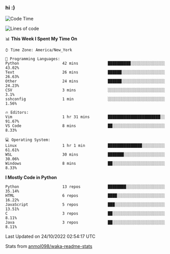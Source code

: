 ### hi :)

<!--START_SECTION:waka-->
![Code Time](http://img.shields.io/badge/Code%20Time-942%20hrs%2031%20mins-blue)

![Lines of code](https://img.shields.io/badge/From%20Hello%20World%20I%27ve%20Written-599%20Thousand%20lines%20of%20code-blue)

📊 **This Week I Spent My Time On** 

```text
⌚︎ Time Zone: America/New_York

💬 Programming Languages: 
Python                   42 mins             ██████████░░░░░░░░░░░░░░░   43.02% 
Text                     26 mins             ██████░░░░░░░░░░░░░░░░░░░   26.63% 
Other                    24 mins             ██████░░░░░░░░░░░░░░░░░░░   24.23% 
CSV                      3 mins              ░░░░░░░░░░░░░░░░░░░░░░░░░   3.1% 
sshconfig                1 min               ░░░░░░░░░░░░░░░░░░░░░░░░░   1.56%

🔥 Editors: 
Vim                      1 hr 31 mins        ███████████████████████░░   91.67% 
VS Code                  8 mins              ██░░░░░░░░░░░░░░░░░░░░░░░   8.33%

💻 Operating System: 
Linux                    1 hr 1 min          ███████████████░░░░░░░░░░   61.61% 
WSL                      30 mins             ███████░░░░░░░░░░░░░░░░░░   30.06% 
Windows                  8 mins              ██░░░░░░░░░░░░░░░░░░░░░░░   8.33%

```

**I Mostly Code in Python** 

```text
Python                   13 repos            ████████░░░░░░░░░░░░░░░░░   35.14% 
HTML                     6 repos             ████░░░░░░░░░░░░░░░░░░░░░   16.22% 
JavaScript               5 repos             ███░░░░░░░░░░░░░░░░░░░░░░   13.51% 
C                        3 repos             ██░░░░░░░░░░░░░░░░░░░░░░░   8.11% 
Java                     3 repos             ██░░░░░░░░░░░░░░░░░░░░░░░   8.11%

```



 Last Updated on 24/10/2022 02:54:17 UTC
<!--END_SECTION:waka-->

Stats from [anmol098/waka-readme-stats](https://github.com/anmol098/waka-readme-stats)